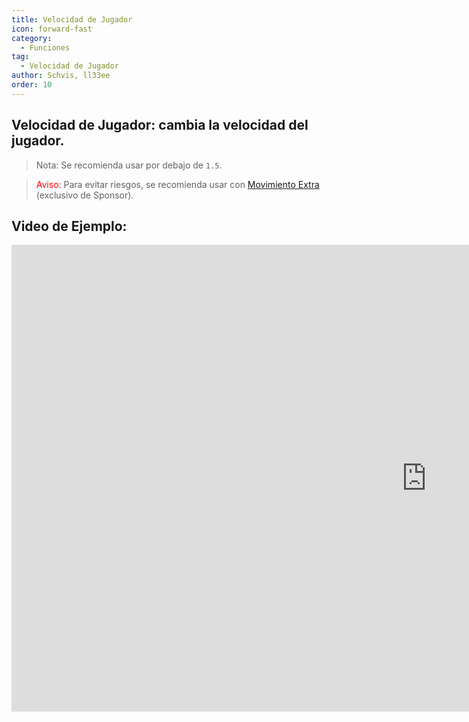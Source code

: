 ```yaml
---
title: Velocidad de Jugador
icon: forward-fast
category:
  - Funciones
tag:
  - Velocidad de Jugador
author: Schvis, ll33ee
order: 10
---
```


## Velocidad de Jugador: cambia la velocidad del jugador.

> Nota: Se recomienda usar por debajo de `1.5`.

> <span style="color:red;">Aviso:</span> Para evitar riesgos, se recomienda usar con [Movimiento Extra](extra-movements.md) (exclusivo de Sponsor).

## Video de Ejemplo:

<div class="iframe-container"><iframe width="1328" height="747" src="https://www.youtube.com/embed/HCxmOUMFRs8?list=PL5eI1Tb64p56g27qfYk7VuFTz4FK6YrKa" title="Korepi - Player Speed" frameborder="0" allow="accelerometer; autoplay; clipboard-write; encrypted-media; gyroscope; picture-in-picture; web-share" referrerpolicy="strict-origin-when-cross-origin" allowfullscreen></iframe></div>
